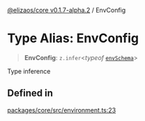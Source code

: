 [@elizaos/core v0.1.7-alpha.2](../index.md) / EnvConfig

# Type Alias: EnvConfig

> **EnvConfig**: `z.infer`\<*typeof* [`envSchema`](../variables/envSchema.md)\>

Type inference

## Defined in

[packages/core/src/environment.ts:23](https://github.com/elizaos/eliza/blob/main/packages/core/src/environment.ts#L23)
